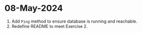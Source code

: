 08-May-2024
===========

1. Add `Ping` method to ensure database is running and reachable.
2. Redefine README to meet Exercise 2.
